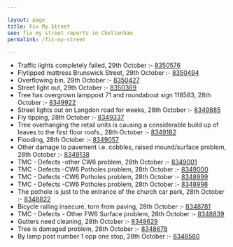 ```yaml
---

layout: page
title: Fix My Street
seo: fix my street reports in Cheltenham
permalink: /fix-my-street

---
```


<!-- fix_marker starts -->

- Traffic lights completely failed, 29th October :- [8350576](https://www.fixmystreet.com/report/8350576)
- Flytipped mattress Brunswick Street, 29th October :- [8350494](https://www.fixmystreet.com/report/8350494)
- Overflowing bin, 29th October :- [8350427](https://www.fixmystreet.com/report/8350427)
- Street light out, 29th October :- [8350369](https://www.fixmystreet.com/report/8350369)
- Tree has overgrown lamppost 71 and roundabout sign 118583, 28th October :- [8349922](https://www.fixmystreet.com/report/8349922)
- Street lights out on Langdon road for weeks, 28th October :- [8349885](https://www.fixmystreet.com/report/8349885)
- Fly tipping, 28th October :- [8349337](https://www.fixmystreet.com/report/8349337)
- Tree overhanging the retail units is causing a considerable build up of leaves to the first floor roofs., 28th October :- [8349182](https://www.fixmystreet.com/report/8349182)
- Flooding, 28th October :- [8349057](https://www.fixmystreet.com/report/8349057)
- Other damage to pavement i.e. cobbles, raised mound/surface problem, 28th October :- [8349138](https://www.fixmystreet.com/report/8349138)
- TMC - Defects -other CW6 problem, 28th October :- [8349001](https://www.fixmystreet.com/report/8349001)
- TMC - Defects -CW6 Potholes  problem, 28th October :- [8349000](https://www.fixmystreet.com/report/8349000)
- TMC - Defects -CW6 Potholes  problem, 28th October :- [8348999](https://www.fixmystreet.com/report/8348999)
- TMC - Defects -CW6 Potholes  problem, 28th October :- [8348998](https://www.fixmystreet.com/report/8348998)
- The pothole is just to the entrance of the church car park, 28th October :- [8348822](https://www.fixmystreet.com/report/8348822)
- Bicycle railing insecure, torn from paving, 28th October :- [8348781](https://www.fixmystreet.com/report/8348781)
- TMC - Defects - Other FW6  Surface problem, 28th October :- [8348839](https://www.fixmystreet.com/report/8348839)
- Gutters need cleaning, 28th October :- [8348629](https://www.fixmystreet.com/report/8348629)
- Tree is damaged problem, 28th October :- [8348678](https://www.fixmystreet.com/report/8348678)
- By lamp post number 1 opp one stop, 28th October :- [8348580](https://www.fixmystreet.com/report/8348580)

<!-- fix_marker ends -->